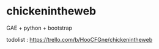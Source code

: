 chickenintheweb
===============
GAE + python + bootstrap

todolist : https://trello.com/b/HooCFGne/chickenintheweb